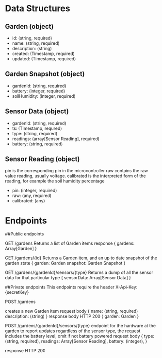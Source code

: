 # Data Structures

## Garden (object)
+ id: (string, required)
+ name: (string, required)
+ description: (string)
+ created: (Timestamp, required)
+ updated: (Timestamp, required)

## Garden Snapshot (object)
+ gardenId: (string, required)
+ battery:  (integer, required)
+ soilHumidity: (integer, required)  

## Sensor Data (object)
+ gardenId: (string, required)
+ ts: (Timestamp, requred)
+ type: (string, required) 
+ readings: (array[Sensor Reading], required)
+ battery: (string, required)

## Sensor Reading (object)
pin is the corresponding pin in the microcontroller
raw contains the raw value reading, usually voltage.
calibrated is the interpreted form of the reading, for example the soil humidity percentage
+ pin: (integer, required)
+ raw: (any, required) 
+ calibrated: (any) 

# Endpoints

##Public endpoints

GET /gardens
Returns a list of Garden items
response
{
    gardens: Array[Garden]
}

GET /gardens/{id}
Returns a Garden item, and an up to date snapshot of the garden state
{
    garden: Garden
    snapshot: Garden Snapshot
}

GET /gardens/{gardenId}/sensors/{type}
Returns a dump of all the sensor data for that particular type
{
    sensorData: Array[Sensor Data]
}
    

##Private endpoints
This endpoints require the header 
X-Api-Key: {secretKey}

POST /gardens

creates a new Garden item
request body
{
    name: (string, required) 
    description: (string)
}
response body
HTTP 200
{ garden: Garden }


POST /gardens/{gardenId}/sensors/{type}
endpoint for the hardware at the garden to report updates
regardless of the sensor type, the request includes the battery level, omit if not battery powered
request body
{
    type: (string, required),
    readings: Array[Sensor Reading],
    battery: (integer), 
}

response
HTTP 200
